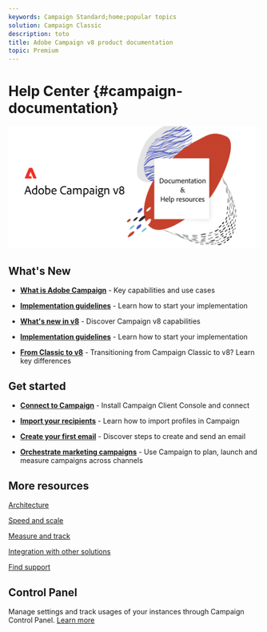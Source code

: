 ```yaml
---
keywords: Campaign Standard;home;popular topics
solution: Campaign Classic
description: toto
title: Adobe Campaign v8 product documentation
topic: Premium
---
```


# Help Center {#campaign-documentation}

![](assets/ACCv8.png) 

## What's New

* **[What is Adobe Campaign](start/get-started.md)** - Key capabilities and use cases

* **[Implementation guidelines](start/implement.md)**  - Learn how to start your implementation

* **[What's new in v8](start/whats-new.md)** - Discover Campaign v8 capabilities

* **[Implementation guidelines](start/implement.md)**  - Learn how to start your implementation

* **[From Classic to v8](start/capability-matrix.md)** - Transitioning from Campaign Classic to v8? Learn key differences

## Get started

* **[Connect to Campaign](start/connect.md)** - Install Campaign Client Console and connect

* **[Import your recipients](start/profiles.md)** - Learn how to import profiles in Campaign

* **[Create your first email](start/create-message.md)** - Discover steps to create and send an email

* **[Orchestrate marketing campaigns](start/campaigns.md)** - Use Campaign to plan, launch and measure campaigns across channels

## More resources

[Architecture](start/architecture.md)

[Speed and scale](start/whats-new.md)

[Measure and track](start/reporting.md)

[Integration with other solutions](start/integration.md)

[Find support](start/support.md)


## Control Panel

Manage settings and track usages of your instances through Campaign Control Panel. [Learn more](https://experienceleague.adobe.com/docs/control-panel/using/control-panel-home.html)
